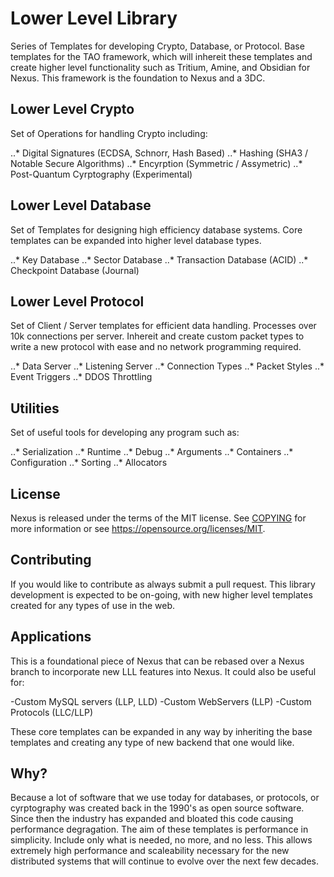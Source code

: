 Lower Level Library
================================
Series of Templates for developing Crypto, Database, or Protocol. Base templates for the TAO framework, which will inhereit these templates and create higher level functionality such as Tritium, Amine, and Obsidian for Nexus. This framework is the foundation to Nexus and a 3DC. 


Lower Level Crypto
------------------
Set of Operations for handling Crypto including:

..* Digital Signatures (ECDSA, Schnorr, Hash Based)
..* Hashing (SHA3 / Notable Secure Algorithms)
..* Encyrption (Symmetric / Assymetric)
..* Post-Quantum Cyrptography (Experimental)


Lower Level Database
--------------------
Set of Templates for designing high efficiency database systems. Core templates can be expanded into higher level database types.

..* Key Database
..* Sector Database
..* Transaction Database (ACID)
..* Checkpoint Database (Journal)

Lower Level Protocol
--------------------
Set of Client / Server templates for efficient data handling. Processes over 10k connections per server. Inhereit and create custom packet types to write a new protocol with ease and no network programming required.

..* Data Server
..* Listening Server
..* Connection Types
..* Packet Styles
..* Event Triggers
..* DDOS Throttling


Utilities
---------
Set of useful tools for developing any program such as:

..* Serialization
..* Runtime
..* Debug
..* Arguments
..* Containers
..* Configuration
..* Sorting
..* Allocators


License
-------

Nexus is released under the terms of the MIT license. See [COPYING](COPYING.MD) for more
information or see https://opensource.org/licenses/MIT.


Contributing
------------
If you would like to contribute as always submit a pull request. This library development is expected to be on-going, with new higher level templates created for any types of use in the web.


Applications
------------
This is a foundational piece of Nexus that can be rebased over a Nexus branch to incorporate new LLL features into Nexus. It could also be useful for:

-Custom MySQL servers (LLP, LLD)
-Custom WebServers (LLP)
-Custom Protocols (LLC/LLP)

These core templates can be expanded in any way by inheriting the base templates and creating any type of new backend that one would like.


Why?
----
Because a lot of software that we use today for databases, or protocols, or cyrptography was created back in the 1990's as open source software. Since then the industry has expanded and bloated this code causing performance degragation. The aim of these templates is performance in simplicity. Include only what is needed, no more, and no less. This allows extremely high performance and scaleability necessary for the new distributed systems that will continue to evolve over the next few decades.
